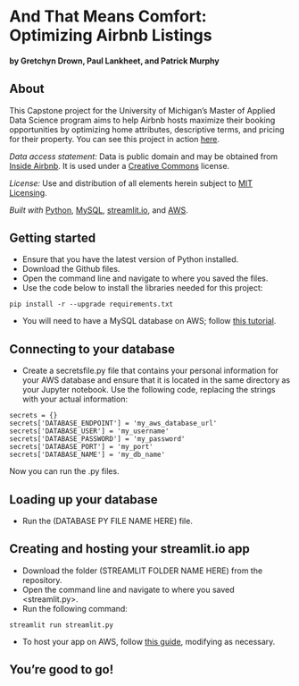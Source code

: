 # And That Means Comfort: Optimizing Airbnb Listings
#### by Gretchyn Drown, Paul Lankheet, and Patrick Murphy

## About
This Capstone project for the University of Michigan’s Master of Applied Data Science program aims to help Airbnb hosts maximize their booking opportunities by optimizing home attributes, descriptive terms, and pricing for their property. You can see this project in action [here]().

_Data access statement:_ Data is public domain and may be obtained from [Inside Airbnb](http://insideairbnb.com/get-the-data/). It is used under a [Creative Commons](https://creativecommons.org/licenses/by/4.0/) license.

_License:_ Use and distribution of all elements herein subject to [MIT Licensing](https://choosealicense.com/licenses/mit/).

_Built with_ [Python](https://www.python.org/), [MySQL](https://www.mysql.com/), [streamlit.io](https://streamlit.io/), and [AWS](https://aws.amazon.com/).

## Getting started
* Ensure that you have the latest version of Python installed.
* Download the Github files.
* Open the command line and navigate to where you saved the files.
* Use the code below to install the libraries needed for this project:
```
pip install -r --upgrade requirements.txt
```
* You will need to have a MySQL database on AWS; follow [this tutorial](https://aws.amazon.com/getting-started/hands-on/create-mysql-db/).


## Connecting to your database
* Create a secretsfile.py file that contains your personal information for your AWS database and ensure that it is located in the same directory as your Jupyter notebook. Use the following code, replacing the strings with your actual information:
```
secrets = {}
secrets['DATABASE_ENDPOINT'] = 'my_aws_database_url'
secrets['DATABASE_USER'] = 'my_username'
secrets['DATABASE_PASSWORD'] = 'my_password'
secrets['DATABASE_PORT'] = 'my_port'
secrets['DATABASE_NAME'] = 'my_db_name'
```
Now you can run the .py files.

## Loading up your database
* Run the (DATABASE PY FILE NAME HERE) file.

## Creating and hosting your streamlit.io app
* Download the folder (STREAMLIT FOLDER NAME HERE) from the repository.
* Open the command line and navigate to where you saved <streamlit.py>.
* Run the following command:
```
streamlit run streamlit.py
```
* To host your app on AWS, follow [this guide](https://towardsdatascience.com/how-to-deploy-a-streamlit-app-using-an-amazon-free-ec2-instance-416a41f69dc3), modifying as necessary.

## You’re good to go!
